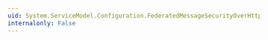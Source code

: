 ```yaml
---
uid: System.ServiceModel.Configuration.FederatedMessageSecurityOverHttpElement.Issuer
internalonly: False
---
```

